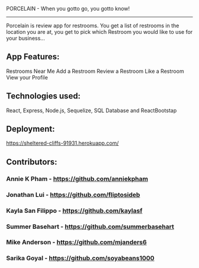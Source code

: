 PORCELAIN - When you gotto go, you gotto know!
***

Porcelain is review app for restrooms. You get a list of restrooms in the location you are at, you get to pick which Restroom you would like to use for your business...

## App Features:
Restrooms Near Me
Add a Restroom
Review a Restroom
Like a Restroom
View your Profile

## Technologies used:

React, Express, Node.js, Sequelize, SQL Database and ReactBootstap 

## Deployment:

https://sheltered-cliffs-91931.herokuapp.com/


## Contributors:

### Annie K Pham - https://github.com/anniekpham
### Jonathan Lui - https://github.com/fliptosideb
### Kayla San Filippo - https://github.com/kaylasf
### Summer Basehart - https://github.com/summerbasehart
### Mike Anderson - https://github.com/mjanders6
### Sarika Goyal - https://github.com/soyabeans1000

